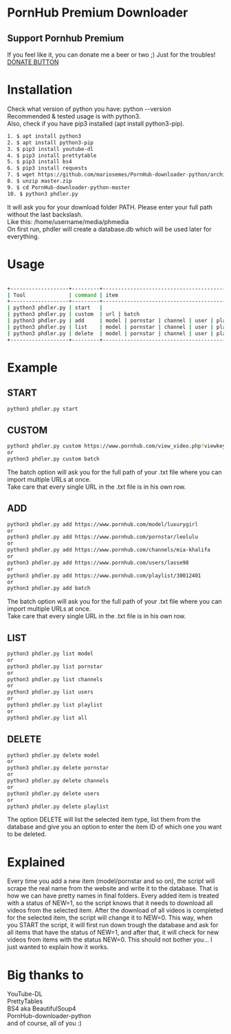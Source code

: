 # PornHub Premium Downloader
## Support Pornhub Premium

If you feel like it, you can donate me a beer or two ;) Just for the troubles! <br />
[DONATE BUTTON](https://www.paypal.com/cgi-bin/webscr?cmd=_s-xclick&hosted_button_id=7MTJVTTQM9YQE&source=url)

# Installation

Check what version of python you have: python --version <br />
Recommended & tested usage is with python3. <br />
Also, check if you have pip3 installed (apt install python3-pip). <br />

```bash
1. $ apt install python3
2. $ apt install python3-pip
3. $ pip3 install youtube-dl
4. $ pip3 install prettytable
5. $ pip3 install bs4
6. $ pip3 install requests
7. $ wget https://github.com/mariosemes/PornHub-downloader-python/archive/master.zip
8. $ unzip master.zip
9. $ cd PornHub-downloader-python-master
10. $ python3 phdler.py
```
It will ask you for your download folder PATH. Please enter your full path without the last backslash. <br />
Like this: /home/username/media/phmedia <br />
On first run, phdler will create a database.db which will be used later for everything.


# Usage
```bash

+-------------------+---------+------------------------------------------------------+
| Tool              | command | item                                                 |
+-------------------+---------+------------------------------------------------------+
| python3 phdler.py | start   |                                                      |
| python3 phdler.py | custom  | url | batch                                          |
| python3 phdler.py | add     | model | pornstar | channel | user | playlist | batch |
| python3 phdler.py | list    | model | pornstar | channel | user | playlist | all   |
| python3 phdler.py | delete  | model | pornstar | channel | user | playlist         |
+-------------------+---------+------------------------------------------------------+
```

# Example

## START
```bash
python3 phdler.py start
```

## CUSTOM
```bash
python3 phdler.py custom https://www.pornhub.com/view_video.php?viewkey=ph5d69a2093729e
or
python3 phdler.py custom batch
```
The batch option will ask you for the full path of your .txt file where you can import multiple URLs at once. <br />
Take care that every single URL in the .txt file is in his own row.

## ADD
```bash
python3 phdler.py add https://www.pornhub.com/model/luxurygirl
or
python3 phdler.py add https://www.pornhub.com/pornstar/leolulu
or
python3 phdler.py add https://www.pornhub.com/channels/mia-khalifa
or
python3 phdler.py add https://www.pornhub.com/users/lasse98
or
python3 phdler.py add https://www.pornhub.com/playlist/30012401
or
python3 phdler.py add batch
```
The batch option will ask you for the full path of your .txt file where you can import multiple URLs at once. <br />
Take care that every single URL in the .txt file is in his own row.

## LIST
```bash
python3 phdler.py list model
or
python3 phdler.py list pornstar
or
python3 phdler.py list channels
or
python3 phdler.py list users
or
python3 phdler.py list playlist
or
python3 phdler.py list all
```

## DELETE
```bash
python3 phdler.py delete model
or
python3 phdler.py delete pornstar
or
python3 phdler.py delete channels
or
python3 phdler.py delete users
or
python3 phdler.py delete playlist
```
The option DELETE will list the selected item type, list them from the database and give you an option to enter the item ID of which one you want to be deleted.


# Explained

Every time you add a new item (model/pornstar and so on), the script will scrape the real name from the website and write it to the database. That is how we can have pretty names in final folders. Every added item is treated with a status of NEW=1, so the script knows that it needs to download all videos from the selected item. After the download of all videos is completed for the selected item, the script will change it to NEW=0. This way, when you START the script, it will first run down trough the database and ask for all items that have the status of NEW=1, and after that, it will check for new videos from items with the status NEW=0.
This should not bother you... I just wanted to explain how it works.


# Big thanks to

YouTube-DL <br />
PrettyTables <br />
BS4 aka BeautifulSoup4 <br />
PornHub-downloader-python <br />
and of course, all of you :)
